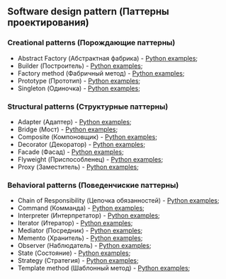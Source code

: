 ## Software design pattern (Паттерны проектирования) ##

### Creational patterns (Порождающие паттерны) ###

- Abstract Factory (Абстрактная фабрика) - [Python examples](/creational_patterns/abstract_factory);
- Builder (Построитель) - [Python examples](/creational_patterns/builder);
- Factory method (Фабричный метод) - [Python examples](/creational_patterns/factory_method);
- Prototype (Прототип) - [Python examples](/creational_patterns/prototype);
- Singleton (Одиночка) - [Python examples](/creational_patterns/singleton);

### Structural patterns (Структурные паттерны) ###

- Adapter (Адаптер) - [Python examples](/structural_patterns/adapter);
- Bridge (Мост) - [Python examples](/structural_patterns/bridge);
- Composite (Компоновщик) - [Python examples](/structural_patterns/composite);
- Decorator (Декоратор) - [Python examples](/structural_patterns/decorator);
- Facade (Фасад) - [Python examples](/structural_patterns/facade);
- Flyweight (Приспособленец) - [Python examples](/structural_patterns/flyweight);
- Proxy (Заместитель) - [Python examples](/structural_patterns/proxy);

### Behavioral patterns (Поведенчиские паттерны) ###

- Chain of Responsibility (Цепочка обязанностей) - [Python examples](/behavioral_patterns/chain_of_responsibility);
- Command (Комманда) - [Python examples](/behavioral_patterns/cammand_pattern);
- Interpreter (Интерпретатор) - [Python examples](/behavioral_patterns/interpreter_pattern);
- Iterator (Итератор) - [Python examples](/behavioral_patterns/iterator_pattern);
- Mediator (Посредник) - [Python examples](/behavioral_patterns/mediator_pattern);
- Memento (Хранитель) - [Python examples](/behavioral_patterns/memento_pattern);
- Observer (Наблюдатель) - [Python examples](/behavioral_patterns/observer_pattern);
- State (Состояние) - [Python examples](/behavioral_patterns/state_pattern);
- Strategy (Стратегия) - [Python examples](/behavioral_patterns/strategy_pattern);
- Template method (Шаблонный метод) - [Python examples](/behavioral_patterns/template_method_pattern);